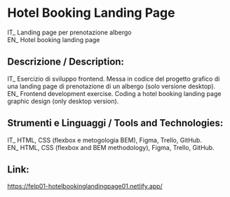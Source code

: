 # Hotel Booking Landing Page
IT_ Landing page per prenotazione albergo<br/>
EN_ Hotel booking landing page<br/>

## Descrizione / Description:
IT_ Esercizio di sviluppo frontend. Messa in codice del progetto grafico di una landing page di prenotazione di un albergo (solo versione desktop).<br/>
EN_ Frontend development exercise. Coding a hotel booking landing page graphic design (only desktop version).<br/>

## Strumenti e Linguaggi / Tools and Technologies:
IT_ HTML, CSS (flexbox e metogologia BEM), Figma, Trello, GitHub.<br/>
EN_ HTML, CSS (flexbox and BEM methodology), Figma, Trello, GitHub.<br/>

## Link:
https://felp01-hotelbookinglandingpage01.netlify.app/<br/> 